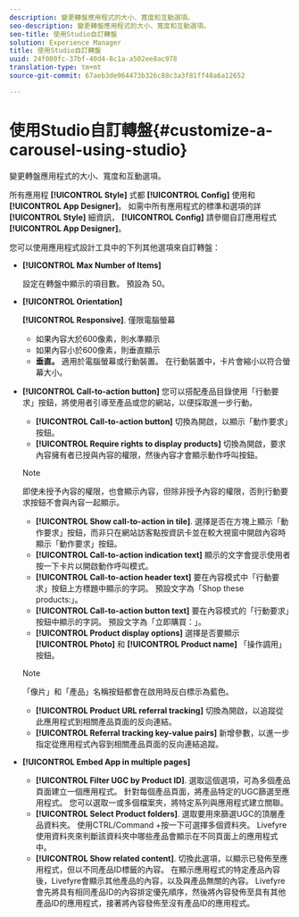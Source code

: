 ```yaml
---
description: 變更轉盤應用程式的大小、寬度和互動選項。
seo-description: 變更轉盤應用程式的大小、寬度和互動選項。
seo-title: 使用Studio自訂轉盤
solution: Experience Manager
title: 使用Studio自訂轉盤
uuid: 24f080fc-37bf-40d4-8c1a-a502ee8ac978
translation-type: tm+mt
source-git-commit: 67aeb3de964473b326c88c3a3f81ff48a6a12652

---
```



# 使用Studio自訂轉盤{#customize-a-carousel-using-studio}

變更轉盤應用程式的大小、寬度和互動選項。

所有應用程 **[!UICONTROL Style]** 式都 **[!UICONTROL Config]** 使用和 **[!UICONTROL App Designer]**。 如需中所有應用程式的標準和選項的詳 **[!UICONTROL Style]** 細資訊， **[!UICONTROL Config]** 請參閱自訂應用程式 **[!UICONTROL App Designer]**。

您可以使用應用程式設計工具中的下列其他選項來自訂轉盤：

* **[!UICONTROL Max Number of Items]**

   設定在轉盤中顯示的項目數。 預設為 50。

* **[!UICONTROL Orientation]**

   **[!UICONTROL Responsive]**. 僅限電腦螢幕

   * 如果內容大於600像素，則水準顯示
   * 如果內容小於600像素，則垂直顯示
   * **垂直。** 適用於電腦螢幕或行動裝置。 在行動裝置中，卡片會縮小以符合螢幕大小。

* **[!UICONTROL Call-to-action button]** 您可以搭配產品目錄使用「行動要求」按鈕，將使用者引導至產品或您的網站，以便採取進一步行動。

   * **[!UICONTROL Call-to-action button]** 切換為開啟，以顯示「動作要求」按鈕。
   * **[!UICONTROL Require rights to display products]** 切換為開啟，要求內容擁有者已授與內容的權限，然後內容才會顯示動作呼叫按鈕。
   >[!NOTE]
   >
   >即使未授予內容的權限，也會顯示內容，但除非授予內容的權限，否則行動要求按鈕不會與內容一起顯示。

   * **[!UICONTROL Show call-to-action in tile]**. 選擇是否在方塊上顯示「動作要求」按鈕，而非只在網站訪客點按資訊卡並在較大視窗中開啟內容時顯示「動作要求」按鈕。
   * **[!UICONTROL Call-to-action indication text]** 顯示的文字會提示使用者按一下卡片以開啟動作呼叫模式。
   * **[!UICONTROL Call-to-action header text]** 要在內容模式中「行動要求」按鈕上方標題中顯示的字詞。 預設文字為「Shop these products:」。
   * **[!UICONTROL Call-to-action button text]** 要在內容模式的「行動要求」按鈕中顯示的字詞。 預設文字為「立即購買：」。
   * **[!UICONTROL Product display options]** 選擇是否要顯示 **[!UICONTROL Photo]** 和 **[!UICONTROL Product name]** 「操作調用」按鈕。
   >[!NOTE]
   >
   >「像片」和「產品」名稱按鈕都會在啟用時反白標示為藍色。

   * **[!UICONTROL Product URL referral tracking]** 切換為開啟，以追蹤從此應用程式到相關產品頁面的反向連結。
   * **[!UICONTROL Referral tracking key-value pairs]** 新增參數，以進一步指定從應用程式內容到相關產品頁面的反向連結追蹤。



* **[!UICONTROL Embed App in multiple pages]**

   * **[!UICONTROL Filter UGC by Product ID]**. 選取這個選項，可為多個產品頁面建立一個應用程式。 針對每個產品頁面，將產品特定的UGC篩選至應用程式。 您可以選取一或多個檔案夾，將特定系列與應用程式建立關聯。
   * **[!UICONTROL Select Product folders]**. 選取要用來篩選UGC的頂層產品資料夾。 使用CTRL/Command +按一下可選擇多個資料夾。 Livefyre使用資料夾來判斷該資料夾中哪些產品會顯示在不同頁面上的應用程式中。
   * **[!UICONTROL Show related content]**. 切換此選項，以顯示已發佈至應用程式，但以不同產品ID標籤的內容。 在顯示應用程式的特定產品內容後，Livefyre會顯示其他產品的內容，以及與產品無關的內容。 Livefyre會先將具有相同產品ID的內容排定優先順序，然後將內容發佈至具有其他產品ID的應用程式，接著將內容發佈至沒有產品ID的應用程式。
